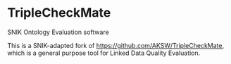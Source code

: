 TripleCheckMate
===============

SNIK Ontology Evaluation software

This is a SNIK-adapted fork of https://github.com/AKSW/TripleCheckMate, which is a general purpose tool for Linked Data Quality Evaluation.
